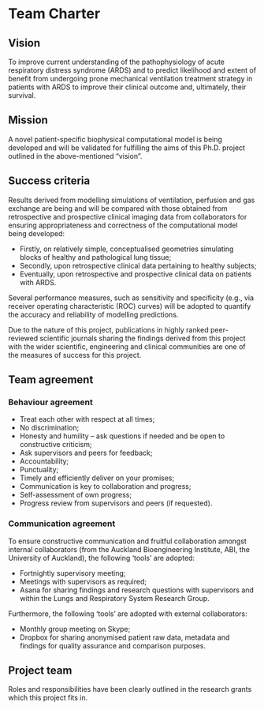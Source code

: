 # Team Charter

## Vision
To improve current understanding of the pathophysiology of acute respiratory distress syndrome (ARDS) and to predict likelihood and extent of benefit from undergoing prone mechanical ventilation treatment strategy in patients with ARDS to improve their clinical outcome and, ultimately, their survival.

## Mission
A novel patient-specific biophysical computational model is being developed and will be validated for fulfilling the aims of this Ph.D. project outlined in the above-mentioned “vision”.

## Success criteria
Results derived from modelling simulations of ventilation, perfusion and gas exchange are being and will be compared with those obtained from retrospective and prospective clinical imaging data from collaborators for ensuring appropriateness and correctness of the computational model being developed:
-	Firstly, on relatively simple, conceptualised geometries simulating blocks of healthy and pathological lung tissue;
-	Secondly, upon retrospective clinical data pertaining to healthy subjects;
-	Eventually, upon retrospective and prospective clinical data on patients with ARDS.

Several performance measures, such as sensitivity and specificity (e.g., via receiver operating characteristic (ROC) curves) will be adopted to quantify the accuracy and reliability of modelling predictions.

Due to the nature of this project, publications in highly ranked peer-reviewed scientific journals sharing the findings derived from this project with the wider scientific, engineering and clinical communities are one of the measures of success for this project.

## Team agreement

### Behaviour agreement
-	Treat each other with respect at all times;
-	No discrimination;
-	Honesty and humility – ask questions if needed and be open to constructive criticism;
-	Ask supervisors and peers for feedback;
-	Accountability;
-	Punctuality;
-	Timely and efficiently deliver on your promises;
-	Communication is key to collaboration and progress;
-	Self-assessment of own progress;
-	Progress review from supervisors and peers (if requested).

### Communication agreement

To ensure constructive communication and fruitful collaboration amongst internal collaborators (from the Auckland Bioengineering Institute, ABI, the University of Auckland), the following ‘tools’ are adopted:
-	Fortnightly supervisory meeting;
-	Meetings with supervisors as required;
-	Asana for sharing findings and research questions with supervisors and within the Lungs and Respiratory System Research Group. 

Furthermore, the following ‘tools’ are adopted with external collaborators:
-	Monthly group meeting on Skype;
-	Dropbox for sharing anonymised patient raw data, metadata and findings for quality assurance and comparison purposes.

## Project team
Roles and responsibilities have been clearly outlined in the research grants which this project fits in.
